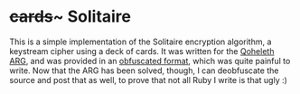 # ~~cards~~~ Solitaire

This is a simple implementation of the Solitaire encryption algorithm, a keystream cipher using a deck of cards. It was written for the [Qoheleth ARG](http://post-self.io/entry/qoheleth-1), and was provided in an [obfuscated format](https://gist.github.com/but-death-must/0fedcbbb5e9839936ce799ece39fcd49), which was quite painful to write. Now that the ARG has been solved, though, I can deobfuscate the source and post that as well, to prove that not all Ruby I write is that ugly :)
